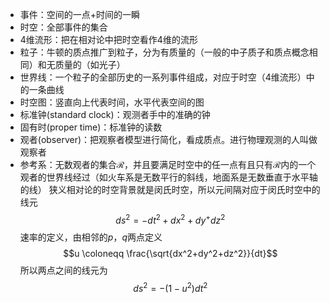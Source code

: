 - 事件：空间的一点+时间的一瞬
- 时空：全部事件的集合
- 4维流形：把在相对论中把时空看作4维的流形
- 粒子：牛顿的质点推广到粒子，分为有质量的（一般的中子质子和质点概念相同）和无质量的（如光子）
- 世界线：一个粒子的全部历史的一系列事件组成，对应于时空（4维流形）中的一条曲线
- 时空图：竖直向上代表时间，水平代表空间的图
- 标准钟(standard clock)：观测者手中的准确的钟
- 固有时(proper time)：标准钟的读数
- 观者(observer)：把观察者模型进行简化，看成质点。进行物理观测的人叫做观察者
- 参考系：无数观者的集合$\mathscr{R}$，并且要满足时空中的任一点有且只有$\mathscr{R}$内的一个观者的世界线经过（如火车系是无数平行的斜线，地面系是无数垂直于水平轴的线）
狭义相对论的时空背景就是闵氏时空，所以元间隔对应于闵氏时空中的线元
$$ds^2=-dt^2+dx^2+dy^+dz^2$$
速率的定义，由相邻的$p$，$q$两点定义
$$u \coloneqq \frac{\sqrt{dx^2+dy^2+dz^2}}{dt}$$
所以两点之间的线元为
$$
ds^2=-(1-u^2)dt^2
$$